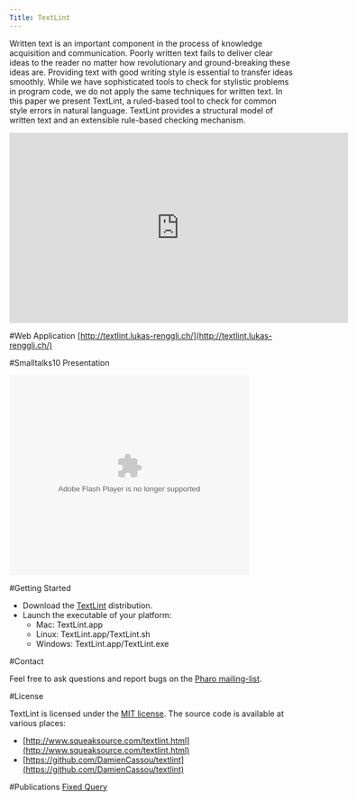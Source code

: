 ```yaml
---
Title: TextLint
---
```


Written text is an important component in the process of knowledge acquisition and communication. Poorly written text fails to deliver clear ideas to the reader no matter how revolutionary and ground-breaking these ideas are. Providing text with good writing style is essential to transfer ideas smoothly. While we have sophisticated tools to check for stylistic problems in program code, we do not apply the same techniques for written text. In this paper we present TextLint, a ruled-based tool to check for common style errors in natural language. TextLint provides a structural model of written text and an extensible rule-based checking mechanism.

<iframe src="http://player.vimeo.com/video/13736502" width="601" height="338" frameborder="0"></iframe>

#Web Application
[http://textlint.lukas-renggli.ch/](http://textlint.lukas-renggli.ch/)

#Smalltalks10 Presentation
<div style="width:425px" id="ss_5758863"><object id="sse5758863" width="425" height="355"><param name="movie" value="http://static.slidesharecdn.com/swf/ssplayer2.swf?doc=textlint-101112140815-phpapp02&stripped_title=text-lint&userName=renggli" /><param name="allowFullScreen" value="true"/><param name="allowScriptAccess" value="always"/><embed name="\__sse5758863" src="http://static.slidesharecdn.com/swf/ssplayer2.swf?doc=textlint-101112140815-phpapp02&stripped_title=text-lint&userName=renggli" type="application/x-shockwave-flash" allowscriptaccess="always" allowfullscreen="true" width="425" height="355"></embed></object></div>

#Getting Started

-  Download the [TextLint](http://source.lukas-renggli.ch/built/oneclick/TextLint-OneClick.zip) distribution.
-  Launch the executable of your platform:
	-  Mac: TextLint.app
	-  Linux: TextLint.app/TextLint.sh
	-  Windows: TextLint.app/TextLint.exe


#Contact

Feel free to ask questions and report bugs on the [Pharo mailing-list](http://lists.gforge.inria.fr/mailman/listinfo/pharo-project).

#License

TextLint is licensed under the [MIT license](http://en.wikipedia.org/wiki/MIT_License). The source code is available at various places:


-  [http://www.squeaksource.com/textlint.html](http://www.squeaksource.com/textlint.html)
-  [https://github.com/DamienCassou/textlint](https://github.com/DamienCassou/textlint)

#Publications
[Fixed Query](%assets_url%/scgbib/?query=*&filter=Year)
